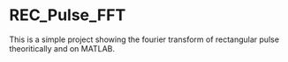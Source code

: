 # REC_Pulse_FFT
This is a simple project showing the fourier transform of rectangular pulse theoritically and on MATLAB.
